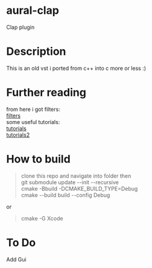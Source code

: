 # aural-clap
Clap plugin
# Description
This is an old vst i ported from c++ into c more or less :)
# Further reading
from here i got filters: \
[filters](https://github.com/dimtass/DSP-Cpp-filters) \
some useful tutorials: \
[tutorials](https://www.youtube.com/watch?v=oko5xJDY39E) \
[tutorials2](https://nakst.gitlab.io/tutorial/clap-part-1.html) 

# How to build
> clone this repo and navigate into folder then \
> git submodule update --init --recursive \
> cmake -Bbuild -DCMAKE_BUILD_TYPE=Debug \
> cmake --build build --config Debug  

or 

> cmake -G Xcode 

# To Do
Add Gui

